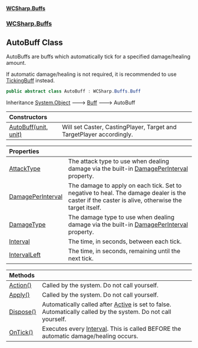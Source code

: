 #### [WCSharp\.Buffs](README.md 'README')
### [WCSharp\.Buffs](WCSharp.Buffs.md 'WCSharp\.Buffs')

## AutoBuff Class

AutoBuffs are buffs which automatically tick for a specified damage/healing amount\.

If automatic damage/healing is not required, it is recommended to use [TickingBuff](WCSharp.Buffs.TickingBuff.md 'WCSharp\.Buffs\.TickingBuff') instead.

```csharp
public abstract class AutoBuff : WCSharp.Buffs.Buff
```

Inheritance [System\.Object](https://learn.microsoft.com/en-us/dotnet/api/system.object 'System\.Object') &#129106; [Buff](WCSharp.Buffs.Buff.md 'WCSharp\.Buffs\.Buff') &#129106; AutoBuff

| Constructors | |
| :--- | :--- |
| [AutoBuff\(unit, unit\)](WCSharp.Buffs.AutoBuff.AutoBuff(WCSharp.Api.unit,WCSharp.Api.unit).md 'WCSharp\.Buffs\.AutoBuff\.AutoBuff\(WCSharp\.Api\.unit, WCSharp\.Api\.unit\)') | Will set Caster, CastingPlayer, Target and TargetPlayer accordingly\. |

| Properties | |
| :--- | :--- |
| [AttackType](WCSharp.Buffs.AutoBuff.AttackType.md 'WCSharp\.Buffs\.AutoBuff\.AttackType') | The attack type to use when dealing damage via the built\-in [DamagePerInterval](WCSharp.Buffs.AutoBuff.DamagePerInterval.md 'WCSharp\.Buffs\.AutoBuff\.DamagePerInterval') property\. |
| [DamagePerInterval](WCSharp.Buffs.AutoBuff.DamagePerInterval.md 'WCSharp\.Buffs\.AutoBuff\.DamagePerInterval') | The damage to apply on each tick\. Set to negative to heal\.   The damage dealer is the caster if the caster is alive, otherwise the target itself. |
| [DamageType](WCSharp.Buffs.AutoBuff.DamageType.md 'WCSharp\.Buffs\.AutoBuff\.DamageType') | The damage type to use when dealing damage via the built\-in [DamagePerInterval](WCSharp.Buffs.AutoBuff.DamagePerInterval.md 'WCSharp\.Buffs\.AutoBuff\.DamagePerInterval') property\. |
| [Interval](WCSharp.Buffs.AutoBuff.Interval.md 'WCSharp\.Buffs\.AutoBuff\.Interval') | The time, in seconds, between each tick\. |
| [IntervalLeft](WCSharp.Buffs.AutoBuff.IntervalLeft.md 'WCSharp\.Buffs\.AutoBuff\.IntervalLeft') | The time, in seconds, remaining until the next tick\. |

| Methods | |
| :--- | :--- |
| [Action\(\)](WCSharp.Buffs.AutoBuff.Action().md 'WCSharp\.Buffs\.AutoBuff\.Action\(\)') | Called by the system\. Do not call yourself\. |
| [Apply\(\)](WCSharp.Buffs.AutoBuff.Apply().md 'WCSharp\.Buffs\.AutoBuff\.Apply\(\)') | Called by the system\. Do not call yourself\. |
| [Dispose\(\)](WCSharp.Buffs.AutoBuff.Dispose().md 'WCSharp\.Buffs\.AutoBuff\.Dispose\(\)') | Automatically called after [Active](WCSharp.Buffs.Buff.Active.md 'WCSharp\.Buffs\.Buff\.Active') is set to false\.   Automatically called by the system. Do not call yourself. |
| [OnTick\(\)](WCSharp.Buffs.AutoBuff.OnTick().md 'WCSharp\.Buffs\.AutoBuff\.OnTick\(\)') | Executes every [Interval](WCSharp.Buffs.AutoBuff.Interval.md 'WCSharp\.Buffs\.AutoBuff\.Interval')\.   This is called BEFORE the automatic damage/healing occurs. |
